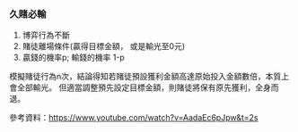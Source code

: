 ### 久賭必輸 ###

1. 博弈行為不斷
2. 賭徒離場條件(贏得目標金額， 或是輸光至0元)
3. 贏錢的機率p; 輸錢的機率 1-p


模擬賭徒行為n次，結論得知若賭徒預設獲利金額高達原始投入金額數倍，本質上會全部輸光。
但適當調整預先設定目標金額，則賭徒將保有原先獲利，全身而退。

參考資料：https://www.youtube.com/watch?v=AadaEc6pJpw&t=2s

